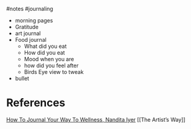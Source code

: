 #notes #journaling

- morning pages
- Gratitude 
- art journal
- Food journal 
	- What did you eat
	- How did you eat
	- Mood when you are
	- how did you feel after
	- Birds Eye view to tweak
- bullet

# References
[How To Journal Your Way To Wellness, Nandita Iyer](https://www.thecore.in/health/how-to-journal-your-way-to-wellness-ceos-diet-2390916)
[[The Artist’s Way]]